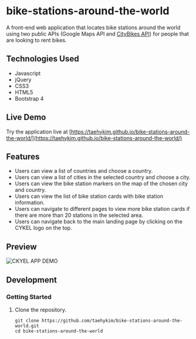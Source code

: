 # bike-stations-around-the-world
A front-end web application that locates bike stations around the world using two public APIs (Google Maps API and [CityBikes API](https://citybik.es)) for people that are looking to rent bikes.


## Technologies Used

- Javascript
- jQuery
- CSS3
- HTML5
- Bootstrap 4

## Live Demo

Try the application live at [https://taehykim.github.io/bike-stations-around-the-world/](https://taehykim.github.io/bike-stations-around-the-world/)

## Features

- Users can view a list of countries and choose a country.
- Users can view a list of cities in the selected country and choose a city.
- Users can view the bike station markers on the map of the chosen city and country.
- Users can view the list of bike station cards with bike station information.
- Users can navigate to different pages to view more bike station cards if there are more than 20 stations in the selected area.
- Users can navigate back to the main landing page by clicking on the CYKEL logo on the top.

## Preview

![CKYEL APP DEMO](assets/cykel-demo-v2.gif)

## Development

### Getting Started

1. Clone the repository.

    ```shell
    git clone https://github.com/taehykim/bike-stations-around-the-world.git
    cd bike-stations-around-the-world
    ```

